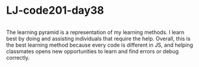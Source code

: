 # LJ-code201-day38
###### 
The learning pyramid is a representation of my learning methods. I learn best by doing and assisting individuals that require the help. Overall, this is the best learning method because every code is different in JS, and helping classmates opens new opportunities to learn and find errors or debug correctly.
